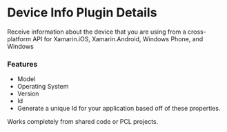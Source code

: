 # Device Info Plugin Details

Receive information about the device that you are using from a cross-platform API for Xamarin.iOS, Xamarin.Android, Windows Phone, and Windows

### Features
* Model
* Operating System
* Version
* Id
* Generate a unique Id for your application based off of these properties.

Works completely from shared code or PCL projects.